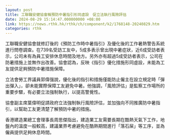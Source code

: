 ```yaml
---
layout: post
title: 工聯職安健協會稱預防中暑指引形同虛設　促立法執行風險評估
date: 2024-08-29 15:14:47.000000000 +08:00
link: https://news.rthk.hk/rthk/ch/component/k2/1768148-20240829.htm
categories: rthk
---
```


工聯職安健協會就修訂後的《預防工作時中暑指引》及優化後的工作暑熱警告系統進行問卷調查。在739名受訪工友中，5成多表示曾出現中暑症狀，近6成受訪者表示，公司未有為員工安排休息時間及地方。另外亦有超過5成受訪者表示，公司在防暑措施上並無作出改善。協會認為，反映《指引》優化措施形同虛設，未能為工友提供足夠預防中暑措施保障。

立法會勞工界議員郭偉强說，優化後的指引和措施僅能防止僱主在設立規定時「彈出彈入」，卻未能實際保障工友避免中暑。他強調，「風險評估」是監察工作場所的重要步驟，有必要立法強制執行，以提高警覺性。

協會副主席葉偉明促請政府立法強制執行風險評估，並加強向不同推廣防中暑指引，以幫助工友更清楚了解預防中暑的措施。

香港建造業總工會理事長周思傑指出，建造業工友需要長期在酷熱天氣下工作，地盤內的溫度一般較高，建議業界考慮避免在酷熱期間進行「落石屎」等工序，並為僱員提供足夠休息時間。
